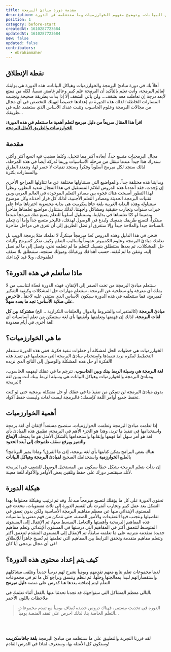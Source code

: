 ```yaml
---
title: مقدمة دورة مبادئ البرمجة
description: مقدمة دورة مبادئ البرمجة والخوارزميات وهياكل البيانات، وتوضيح مفهوم الخوارزميات وما ستتعلمه في الدورة
position: 1
category: before-start
createdAt: 1610287723684
updatedAt: 1610287723684
new: false
updated: false
contributors:
  - ebrahimmaher
---
```

## نقطة اﻹنطلاق
أهلاً بك في دورة مبادئ البرمجة والخوارزميات وهياكل البيانات، هذه الدورة هي بوابتك لعالم البرمجة، وأنت تعلم بالتأكيد أن البرمجة علم كبير وعالم غامض نسبياً، لكنّه من ممتع ﻷبعد درجة إن تعاملت معه بشغف... ولن يأتي الشغف إلا إذا بدأت بطريقة صحيحة وتجنبت المسارات الخاطئة؛ لذلك هذه الدورة تم إعدادها خصيصاً لتهيئك للتخصص في أي مجال من مجالات البرمجة وعلوم الحاسوب وتثبت عندك الأساس الذي ستعتمد عليه في طريقك...


<base-alert type="star">

**اقرأ هذا المقال سريعاً من دليل مبرمج لتعلم أهمية ما ستتعلم في هذه الدورة: [الخوارزميات والطريق اﻷمثل للبرمجة](/blog/algorithms)**

</base-alert>

## مقدمة

مجال البرمجيات متسع جداً، أبعاده أكبر مما تتخيل، وكلما مضيت فيه اتسع أكثر وأكثر، ستدرك هذا جيداً عندما تنتقل من مرحلة اﻷساسيات وربما تُدركه أيضاً في هذه المرحلة، لذلك ستجد لكل مبرمج أسلوباً وفكراً وستجد تقنيات لا حصر لها، وتتعدد الطرق والمسارات بكثرة.

وبدايتنا هذه مختلفة جداً، والمواضيع التي سنتناولها مختلفة عن ما تتناولها المراجع اﻷخرى إن وُجدت، فقد أعددنا هذه الدروس لتلائم المستقبل في هذا المجال شديد التطور، ونظراً لهذا التطور أصبحت هناك فجوة بين مصادر التعلم الموجودة في العالم العربي وبين تقنيات البرمجة الحديثة ومصادر التعلم اﻷجنبية، لذلك كل قرار أخذناه وكل موضوع سنتناوله وهذه البداية الغريبة بلغة جافاسكريبت هي بداية محسوبة اخترناها بناءا على خبرات سنوات وتجارب حقيقية ومشاكل واجهتنا، لذلك سنتناول مواضيع تعلمناها متأخراً وتمنيننا لو كنّا تعلمناها في بداياتِنا، وسنتناول أسلوباً للتعلم يصنع منك مبرمجاً مبدعاً مبتكراًً، لتصنع طريقك بنفسك وتُبدع في الوصول لهدفك، فالبحر متسع جداً وإما أن تتعلم السباحة جيداً والملاحة جيداً وإلا ستغرق أو تضل الطريق إلى أن تغرق في مراحل متأخرة.

 فنحن في هذا الدليل وهذه الدروس نُعدّ مبرمجاً مبتكراً، لا نعلمك مثلا برمجة الويب بل نعلمك مبادئ البرمجة وعلوم الكمبيوتر عموماً وأساليب التعلم وكيف تفكر كمبرمج وآليات حل المشكلات، ثم بعدها ستنطلق بنفسك لتتعلم ما لم نتعلمه نحن، وتصل إلى ما لم نصل إليه، وتتقن ما لم نُتقنه، حسب أهدافك ورغباتك وميولك ستتجه، ستنطلق بلا سقف لطموحك، وبلا قيد لإبداعك


## ماذا سأتعلم في هذه الدورة؟
ستتعلم مبادئ البرمجة من تحت الصفر إلى اﻹتقان، فهذه الدورة مُعدّة لتناسب من لا يملك أي معرفة ولو سطحية عن البرمجة، ستتعلم مهارات حل المشكلات وكيفية التفكير كمبرمج، فما ستتعلمه في هذه الدورة سيكون اﻷساس الذي ستبني عليه لاحقاً.. **فاحرص على صلابة اﻷساس؛ تجد ما بعده سهلاً.**


<base-alert type="info">

**مبادئ البرمجة** (كالمتغيرات والشروط والدوال والحلقات التكرارية .. الخ) **مشتركة بين كل لغات البرمجة**، لذلك إن فهمتها وتعلمتها وأتقنتها بأي لغة ستتمكن من تعلم أساسيات أي لغة أخرى في أيام معدودة!

</base-alert>

## ما هي الخوارزميات؟
الخوارزميات هي خطوات الحل لمشكلة أو خطوات تنفيذ فكرة، ففي هذه الدورة سنتعلم التخطيط لفكرة نريد تنفيذها واستخدام مبادئ البرمجة التي سنتعلمها في تنفيذ هذه الفكرة أو حل هذه المشكلة والوصول إلى الناتج الذي نريده!

<base-alert type="tip">

**لغة البرمجة هي وسيلة الربط بينك وبين الحاسوب**، تترجم ما في عقلك ليفهمه الحاسوب، ومبادئ البرمجة والخوارزميات وهياكل البيانات هي وسيلة الربط بينك أنت وبين لغة البرمجة!

</base-alert>


<base-alert type="error">

بدون مبادئ البرمجة لن تتمكن من تنفيذ ما في عقلك أو حل مشكلة برمجية حتى لو كنت تحفظ جميع أوامر اللغة كإسمك؛ فالبرمجة ليست لغات وليست حفظ أكواد.

</base-alert>

## أهمية الخوارزميات
إذا تعلمت مبادئ البرمجة وتعلمت الخوارزميات، ستصبح مستعداً لإتقان أي لغة برمجة واستخدامها في تنفيذ ما تريد، وهذا هو الجزء اﻷهم في البرمجة، تطبيق هذه المبادئ بأي لغة هو أمر سهل أما فهمها وإتقانها واستخدامها بالشكل اﻷمثل هو ما يمنحك **اﻹبداع والتميز ويرفع سقف طموحك إلى أبعد الحدود** 

<base-alert type="info">

هناك بعض البرامج يمكن كتابتها بأي لغة برمجة، إذن ما الفرق؟ وماذا يميز البرنامج؟ بالطبع **الخوارزمية** واستخدامك الصحيح **لمبادئ البرمجة وهياكل البيانات**

</base-alert>

<base-alert type="warning">

إن بدأت بتعلم البرمجة بشكل خطأ سيكون من المستحيل الوصول للشغف في البرمجة ﻷنك سيقتصر دورك على حفظ وتلقين بعض اﻷوامر واﻷكواد للغة معينة.

</base-alert>

## هيكلة الدورة
تحتوي الدورة على كل ما يؤهلك لتصبح مبرمجاً مبدعاً، وقد تم ترتيب وهيكلة محتواها بهذا الشكل بعد عمل كبير وتجارب أثمرت بأن تُقسم الدورة إلى ثلاث مستويات، نتحدث في المستوى الإبتدائي منها عن معظم مفاهيم البرمجة اﻷساسية ولكن بدون تعمق في تفاصيلها ونتجنب فيها التعقيدات واﻷمور الصعبة، حتى تتمكن من فهم معنى وأساسيات هذه المفاهيم البرمجية وأهميتها والتعامل المبسط معها، ثم اﻹنتقال إلى المستوى المتوسط لتتعمق أكثر في المفاهيم التي درستها في المستوى اﻹبتدائي وتعلم مفاهيم جديدة متقدمة مترتبة على ما تعلمته سابقاً، ثم اﻹنتقال إلى المستوى المتقدم لتتعمق أكثر وتتعلم مفاهيم متقدمة وتحقق الترابط بين المفاهيم التي تعلمتها ثم تُصبح جاهزاً للإنطلاق في أي مجال برمجي أيا كان!


## كيف يتم إعداد محتوى هذه الدورة؟
لدينا مجموعات تعلم نتابع معهم تقدمهم ويومياً نشرح لهم درساً جديداً ونتلقى مشاكلهم واستفساراتهم لنبدأ بمعالجتها وحلّها، ثم ننظم وننسق ونراجع كل ما تم في مجموعات التعلّم ليتم إضافته بعدها هنا كدرس على منصة **دليل مبرمج**

<base-alert type="error">

بالتالي معظم المشاكل التي ستواجهك قد تجدنا تحدثنا عنها بالفعل أثناء تعلمك في ملاحظات باللون الأحمر

</base-alert>


> الدورة في تحديث مستمر، فهناك دروس جديدة تُضاف يومياً مع تقدم مجموعات التعلم الخاصة بنا، لذلك احرص على تفقد المنصة يومياً...


<br>
<br>



<base-alert type="next">

لقد قررنا التجربة والتطبيق على ما سنتعلمه من مبادئ البرمجة **بلغة جافاسكريبت** وستكون كل اﻷمثلة بها، وستعرف لماذا في الدرس القادم!

</base-alert>
